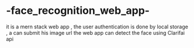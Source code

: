 # -face_recognition_web_app-
it is a mern stack web app , the user  authentication is done by local storage   , a can submit his image url the web app can detect  the face using  Clarifai api  
